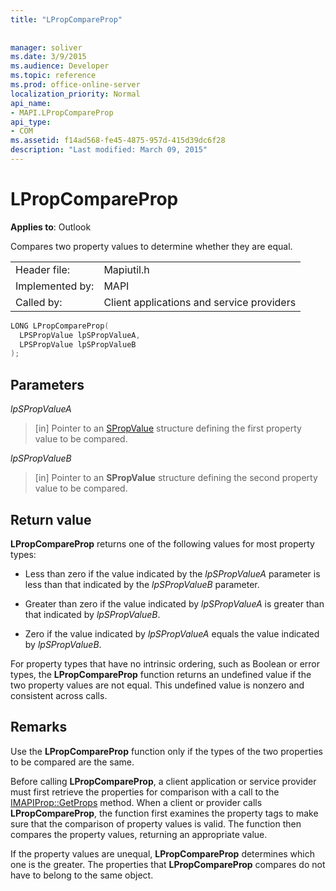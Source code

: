 ```yaml
---
title: "LPropCompareProp"
 
 
manager: soliver
ms.date: 3/9/2015
ms.audience: Developer
ms.topic: reference
ms.prod: office-online-server
localization_priority: Normal
api_name:
- MAPI.LPropCompareProp
api_type:
- COM
ms.assetid: f14ad568-fe45-4875-957d-415d39dc6f28
description: "Last modified: March 09, 2015"
---
```


# LPropCompareProp

  
  
**Applies to**: Outlook 
  
Compares two property values to determine whether they are equal. 
  
|||
|:-----|:-----|
|Header file:  <br/> |Mapiutil.h  <br/> |
|Implemented by:  <br/> |MAPI  <br/> |
|Called by:  <br/> |Client applications and service providers  <br/> |
   
```cpp
LONG LPropCompareProp(
  LPSPropValue lpSPropValueA,
  LPSPropValue lpSPropValueB
);
```

## Parameters

 _lpSPropValueA_
  
> [in] Pointer to an [SPropValue](spropvalue.md) structure defining the first property value to be compared. 
    
 _lpSPropValueB_
  
> [in] Pointer to an **SPropValue** structure defining the second property value to be compared. 
    
## Return value

 **LPropCompareProp** returns one of the following values for most property types: 
  
- Less than zero if the value indicated by the  _lpSPropValueA_ parameter is less than that indicated by the  _lpSPropValueB_ parameter. 
    
- Greater than zero if the value indicated by  _lpSPropValueA_ is greater than that indicated by  _lpSPropValueB_.
    
- Zero if the value indicated by  _lpSPropValueA_ equals the value indicated by  _lpSPropValueB_. 
    
For property types that have no intrinsic ordering, such as Boolean or error types, the **LPropCompareProp** function returns an undefined value if the two property values are not equal. This undefined value is nonzero and consistent across calls. 
  
## Remarks

Use the **LPropCompareProp** function only if the types of the two properties to be compared are the same. 
  
Before calling **LPropCompareProp**, a client application or service provider must first retrieve the properties for comparison with a call to the [IMAPIProp::GetProps](imapiprop-getprops.md) method. When a client or provider calls **LPropCompareProp**, the function first examines the property tags to make sure that the comparison of property values is valid. The function then compares the property values, returning an appropriate value. 
  
If the property values are unequal, **LPropCompareProp** determines which one is the greater. The properties that **LPropCompareProp** compares do not have to belong to the same object. 
  

